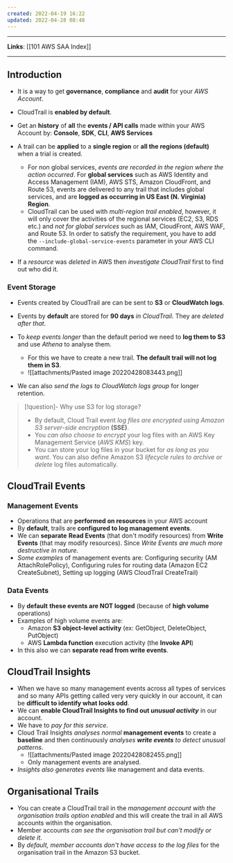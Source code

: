 ```yaml
---
created: 2022-04-19 16:22
updated: 2022-04-28 08:48
---
```

---
**Links**: [[101 AWS SAA Index]]

---
## Introduction
- It is a way to get **governance**, **compliance** and **audit** for your *AWS Account*.
- CloudTrail is **enabled by default**.
- Get an **history** of **all** the **events / API calls** made within your AWS Account by: **Console**, **SDK**, **CLI**, **AWS Services**

- A trail can be **applied** to a **single region** or **all the regions (default)** when a trial is created.
	- For non global services, *events are recorded in the region where the action occurred*. For **global services** such as AWS Identity and Access Management (IAM), AWS STS, Amazon CloudFront, and Route 53, events are delivered to any trail that includes global services, and are **logged as occurring in US East (N. Virginia) Region**.
	- CloudTrail can be used with *multi-region trail enabled*, however, it will only cover the activities of the regional services (EC2, S3, RDS etc.) and *not for global services* such as IAM, CloudFront, AWS WAF, and Route 53. In order to satisfy the requirement, you have to add the `--include-global-service-events` parameter in your AWS CLI command.

- If a *resource* was *deleted* in AWS then *investigate CloudTrail* first to find out who did it.

### Event Storage
- Events created by CloudTrail are can be sent to **S3** or **CloudWatch logs**.
- Events by **default** are stored for **90 days** *in CloudTrail*. They are *deleted after that*.
- To *keep events longer* than the default period we need to **log them to S3** and use *Athena* to analyse them. 
	- For this we have to create a new trail. **The default trail will not log them in S3**. 
	- ![[attachments/Pasted image 20220428083443.png]]

- We can also *send the logs to CloudWatch logs group* for longer retention.

> [!question]- Why use S3 for log storage?
> - By default, Cloud Trail event *log files are encrypted using Amazon S3 server-side encryption* **(SSE)**. 
> - You *can also choose to encrypt* your log files with an AWS Key Management Service (*AWS KMS*) key. 
> - You can store your log files in your bucket for *as long as you want*. You can also define Amazon S3 *lifecycle rules to archive or delete* log files automatically. 

## CloudTrail Events
### Management Events
- Operations that are **performed on resources** in your AWS account
- By **default**, trails are **configured to log management events**.
- We can **separate** **Read Events** (that don't modify resources) from **Write Events** (that may modify resources). Since *Write Events are much more destructive in nature*.
- *Some examples* of management events are: Configuring security (AM AttachRolePolicy), Configuring rules for routing data (Amazon EC2 CreateSubnet), Setting up logging (AWS CloudTrail CreateTrail)

### Data Events
- By **default** **these events are NOT logged** (because of **high volume** operations)
- Examples of high volume events are:
    - Amazon **S3 object-level activity** (ex: GetObject, DeleteObject, PutObject)
    - AWS **Lambda function** execution activity (the **Invoke API**)
- In this also we can **separate read from write events**.

## CloudTrail Insights
- When we have so many management events across all types of services and so many APIs getting called very very quickly in our account, it can be **difficult to identify what looks odd**.
- We can **enable CloudTrail Insights to find out *unusual activity*** in our account.
- We have to *pay for this service*.
- Cloud Trail Insights *analyses normal* **management events** to create a **baseline** and then continuously *analyses **write events** to detect unusual patterns*.
	- ![[attachments/Pasted image 20220428082455.png]]
	- Only management events are analysed.
- *Insights also generates events* like management and data events.

## Organisational Trails
- You can create a CloudTrail trail in the *management account with the organisation trails option enabled* and this will create the trail in all AWS accounts within the organisation.
- Member accounts *can see the organisation trail but can't modify or delete it*. 
- By *default, member accounts don't have access to the log files* for the organisation trail in the Amazon S3 bucket.
